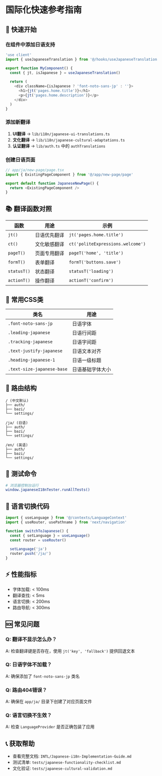 # 国际化快速参考指南

## 🚀 快速开始

### 在组件中添加日语支持

```typescript
'use client'
import { useJapaneseTranslation } from '@/hooks/useJapaneseTranslation'

export function MyComponent() {
  const { jt, isJapanese } = useJapaneseTranslation()
  
  return (
    <div className={isJapanese ? 'font-noto-sans-jp' : ''}>
      <h1>{jt('pages.home.title')}</h1>
      <p>{jt('pages.home.description')}</p>
    </div>
  )
}
```

### 添加新翻译

1. **UI翻译** → `lib/i18n/japanese-ui-translations.ts`
2. **文化翻译** → `lib/i18n/japanese-cultural-adaptations.ts`
3. **认证翻译** → `lib/auth.ts` 中的 `authTranslations`

### 创建日语页面

```typescript
// app/ja/new-page/page.tsx
import { ExistingPageComponent } from '@/app/new-page/page'

export default function JapaneseNewPage() {
  return <ExistingPageComponent />
}
```

## 📚 翻译函数对照

| 函数 | 用途 | 示例 |
|------|------|------|
| `jt()` | 日语优先翻译 | `jt('pages.home.title')` |
| `ct()` | 文化敏感翻译 | `ct('politeExpressions.welcome')` |
| `pageT()` | 页面专用翻译 | `pageT('home', 'title')` |
| `formT()` | 表单翻译 | `formT('buttons.save')` |
| `statusT()` | 状态翻译 | `statusT('loading')` |
| `actionT()` | 操作翻译 | `actionT('confirm')` |

## 🎨 常用CSS类

| 类名 | 用途 |
|------|------|
| `.font-noto-sans-jp` | 日语字体 |
| `.leading-japanese` | 日语行间距 |
| `.tracking-japanese` | 日语字间距 |
| `.text-justify-japanese` | 日语文本对齐 |
| `.heading-japanese-1` | 日语一级标题 |
| `.text-size-japanese-base` | 日语基础字体大小 |

## 🔧 路由结构

```
/ (中文默认)
├── auth/
├── bazi/
└── settings/

/ja/ (日语)
├── auth/
├── bazi/
└── settings/

/en/ (英语)
├── auth/
├── bazi/
└── settings/
```

## 🧪 测试命令

```bash
# 浏览器控制台运行
window.japaneseI18nTester.runAllTests()
```

## 🔄 语言切换代码

```typescript
import { useLanguage } from '@/contexts/LanguageContext'
import { useRouter, usePathname } from 'next/navigation'

function switchToJapanese() {
  const { setLanguage } = useLanguage()
  const router = useRouter()
  
  setLanguage('ja')
  router.push('/ja/')
}
```

## ⚡ 性能指标

- 字体加载: < 100ms
- 翻译查找: < 5ms
- 语言切换: < 200ms
- 路由导航: < 300ms

## 🆘 常见问题

### Q: 翻译不显示怎么办？
A: 检查翻译键是否存在，使用 `jt('key', 'fallback')` 提供回退文本

### Q: 日语字体不加载？
A: 确保添加了 `font-noto-sans-jp` 类名

### Q: 路由404错误？
A: 确保在 `app/ja/` 目录下创建了对应页面文件

### Q: 语言切换不生效？
A: 检查 `LanguageProvider` 是否正确包装了应用

## 📞 获取帮助

- 查看完整文档: `INTL/Japanese-i18n-Implementation-Guide.md`
- 测试清单: `tests/japanese-functionality-checklist.md`
- 文化验证: `tests/japanese-cultural-validation.md`